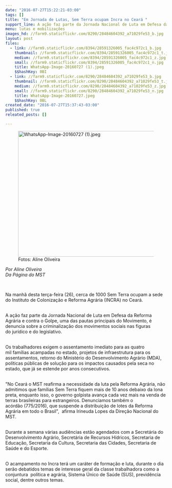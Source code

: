 ```yaml
---
date: "2016-07-27T15:22:21-03:00"
tags: []
title: "Em Jornada de Lutas, Sem Terra ocupam Incra no Ceará "
support_line: A ação faz parte da Jornada Nacional de Luta em Defesa da Reforma Agrária e contra o Golpe.
menu: lutas e mobilizações
images_hd: //farm9.staticflickr.com/8290/28484604392_a71029fe53_b.jpg
layout: post
files:
  - link: //farm9.staticflickr.com/8394/28591326005_fac4c972c1_b.jpg
    thumbnail: //farm9.staticflickr.com/8394/28591326005_fac4c972c1_t.jpg
    medium: //farm9.staticflickr.com/8394/28591326005_fac4c972c1_z.jpg
    small: //farm9.staticflickr.com/8394/28591326005_fac4c972c1_n.jpg
    title: WhatsApp-Image-20160727 (1).jpeg
    $$hashKey: 0BI
  - link: //farm9.staticflickr.com/8290/28484604392_a71029fe53_b.jpg
    thumbnail: //farm9.staticflickr.com/8290/28484604392_a71029fe53_t.jpg
    medium: //farm9.staticflickr.com/8290/28484604392_a71029fe53_z.jpg
    small: //farm9.staticflickr.com/8290/28484604392_a71029fe53_n.jpg
    title: WhatsApp-Image-20160727.jpeg
    $$hashKey: 0BL
created_date: "2016-07-27T15:37:43-03:00"
published: true
releated_posts: []

---
```

<figure class="image"><img alt="WhatsApp-Image-20160727 (1).jpeg" height="393" src="//farm9.staticflickr.com/8394/28591326005_fac4c972c1_b.jpg" width="700" />
<figcaption>Fotos:&nbsp;Aline Oliveira</figcaption>
</figure>

<p><em>Por Aline Oliveira&nbsp;<br />
Da P&aacute;gina do MST</em></p>

<p>&nbsp;</p>

<p>Na manh&atilde; desta ter&ccedil;a-feira (26), cerca de 1000 Sem Terra&nbsp;ocupam a sede do Instituto de Coloniza&ccedil;&atilde;o e Reforma Agr&aacute;ria (INCRA) no Cear&aacute;.&nbsp;</p>

<p><br />
A a&ccedil;&atilde;o faz parte da Jornada Nacional de Luta em Defesa da Reforma Agr&aacute;ria e contra o Golpe, uma das pautas principais do Movimento,&nbsp;&eacute; denuncia&nbsp;sobre a&nbsp;criminaliza&ccedil;&atilde;o dos movimentos sociais nas figuras do&nbsp;jur&iacute;dico&nbsp;e do&nbsp;legislativo.</p>

<p><br />
Os trabalhadores exigem o&nbsp;assentamento imediato para as quatro mil&nbsp;fam&iacute;lias acampadas no estado, projetos de infraestrutura para os assentamentos, retorno do Minist&eacute;rio do Desenvolvimento Agr&aacute;rio (MDA), pol&iacute;ticas p&uacute;blicas de solu&ccedil;&atilde;o para os&nbsp;impactos causados pela&nbsp;seca no estado, que j&aacute; se estende por&nbsp;anos consecutivos.</p>

<p><br />
&quot;No Cear&aacute; o MST reafirma a necessidade da luta pela Reforma Agr&aacute;ria, n&atilde;o admitimos que fam&iacute;lias Sem Terra fiquem mais de 10 anos debaixo da lona preta, enquanto isso, o governo golpista avan&ccedil;a cada vez mais na venda de terras brasileiras para&nbsp;estrangeiros. Denunciamos tamb&eacute;m o ac&oacute;rd&atilde;o&nbsp;(775/2016), que suspende&nbsp;a distribui&ccedil;&atilde;o de lotes da Reforma Agr&aacute;ria em todo o Brasil&quot;, &nbsp;afirma Irineuda Lopes da Dire&ccedil;&atilde;o Nacional do MST.</p>

<p><br />
Durante a semana v&aacute;rias audi&ecirc;ncias est&atilde;o agendados com a Secret&aacute;ria&nbsp;do Desenvolvimento Agr&aacute;rio, Secret&aacute;ria de Recursos H&iacute;dricos, Secretaria de Educa&ccedil;&atilde;o, Secretaria da Cultura, Secretaria das Cidades, Secretaria de Sa&uacute;de e do Esporte.&nbsp;</p>

<p><br />
O acampamento no Incra&nbsp;ter&aacute; um car&aacute;ter de forma&ccedil;&atilde;o e luta, durante o dia ser&atilde;o debatidos temas de interesse&nbsp;geral da classe trabalhadora como a conjuntura &nbsp;pol&iacute;tica e agr&aacute;ria, Sistema &Uacute;nico de Sa&uacute;de (SUS), previd&ecirc;ncia social, dentre outros temas.</p>
